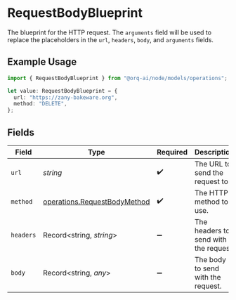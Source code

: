 # RequestBodyBlueprint

The blueprint for the HTTP request. The `arguments` field will be used to replace the placeholders in the `url`, `headers`, `body`, and `arguments` fields.

## Example Usage

```typescript
import { RequestBodyBlueprint } from "@orq-ai/node/models/operations";

let value: RequestBodyBlueprint = {
  url: "https://zany-bakeware.org",
  method: "DELETE",
};
```

## Fields

| Field                                                                        | Type                                                                         | Required                                                                     | Description                                                                  |
| ---------------------------------------------------------------------------- | ---------------------------------------------------------------------------- | ---------------------------------------------------------------------------- | ---------------------------------------------------------------------------- |
| `url`                                                                        | *string*                                                                     | :heavy_check_mark:                                                           | The URL to send the request to.                                              |
| `method`                                                                     | [operations.RequestBodyMethod](../../models/operations/requestbodymethod.md) | :heavy_check_mark:                                                           | The HTTP method to use.                                                      |
| `headers`                                                                    | Record<string, *string*>                                                     | :heavy_minus_sign:                                                           | The headers to send with the request.                                        |
| `body`                                                                       | Record<string, *any*>                                                        | :heavy_minus_sign:                                                           | The body to send with the request.                                           |